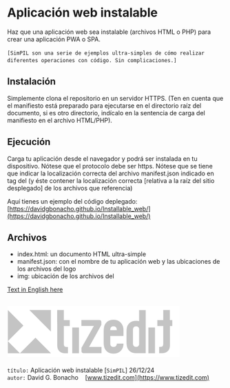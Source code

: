 # Aplicación web instalable
Haz que una aplicación web sea instalable (archivos HTML o PHP) para crear una aplicación PWA o SPA.

`[SimPIL son una serie de ejemplos ultra-simples de cómo realizar diferentes operaciones con código. Sin complicaciones.]`

## Instalación
Simplemente clona el repositorio en un servidor HTTPS. (Ten en cuenta que el manifiesto está preparado para ejecutarse en el directorio raíz del documento, si es otro directorio, indícalo en la sentencia de carga del manifiesto en el archivo HTML/PHP).

## Ejecución
Carga tu aplicación desde el navegador y podrá ser instalada en tu dispositivo. Nótese que el protocolo debe ser https. Nótese que se tiene que indicar la localización correcta del archivo manifest.json indicado en tag <link> del <head> (y éste contener la localización correcta [relativa a la raíz del sitio desplegado] de los archivos que referencia)

Aquí tienes un ejemplo del código deplegado: [https://davidgbonacho.github.io/Installable_web/](https://davidgbonacho.github.io/Installable_web/)

## Archivos
- index.html: un documento HTML ultra-simple
- manifest.json: con el nombre de tu aplicación web y las ubicaciones de los archivos del logo
- img: ubicación de los archivos del 

[Text in English here](README.MD)


![](img/logo.svg)
---
`título:` Aplicación web instalable [`SimPIL`] 26/12/24\
`autor:` David G. Bonacho &nbsp;&nbsp;  [www.tizedit.com](https://www.tizedit.com)

